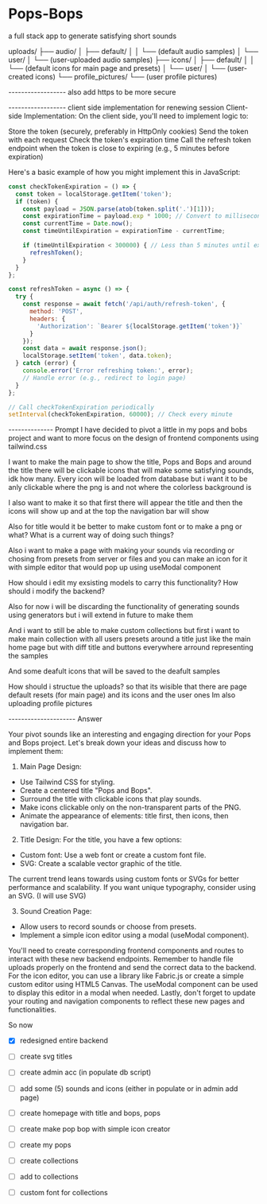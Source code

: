 # Pops-Bops
a full stack app to generate satisfying short sounds

uploads/
├── audio/
│   ├── default/
│   │   └── (default audio samples)
│   └── user/
│       └── (user-uploaded audio samples)
├── icons/
│   ├── default/
│   │   └── (default icons for main page and presets)
│   └── user/
│       └── (user-created icons)
└── profile_pictures/
    └── (user profile pictures)


------------------ also add https to be more secure


------------------ client side implementation for renewing session
Client-side Implementation:
On the client side, you'll need to implement logic to:


Store the token (securely, preferably in HttpOnly cookies)
Send the token with each request
Check the token's expiration time
Call the refresh token endpoint when the token is close to expiring (e.g., 5 minutes before expiration)

Here's a basic example of how you might implement this in JavaScript:
```Javascript
const checkTokenExpiration = () => {
  const token = localStorage.getItem('token');
  if (token) {
    const payload = JSON.parse(atob(token.split('.')[1]));
    const expirationTime = payload.exp * 1000; // Convert to milliseconds
    const currentTime = Date.now();
    const timeUntilExpiration = expirationTime - currentTime;

    if (timeUntilExpiration < 300000) { // Less than 5 minutes until expiration
      refreshToken();
    }
  }
};

const refreshToken = async () => {
  try {
    const response = await fetch('/api/auth/refresh-token', {
      method: 'POST',
      headers: {
        'Authorization': `Bearer ${localStorage.getItem('token')}`
      }
    });
    const data = await response.json();
    localStorage.setItem('token', data.token);
  } catch (error) {
    console.error('Error refreshing token:', error);
    // Handle error (e.g., redirect to login page)
  }
};

// Call checkTokenExpiration periodically
setInterval(checkTokenExpiration, 60000); // Check every minute
```









-------------- Prompt
I have decided to pivot a little in my pops and bobs project and want to more focus on the design of frontend components using tailwind.css 

I want to make the main page to show the title, Pops and Bops and around the title there will be clickable icons that will make some satisfying sounds, idk how many. Every icon will be loaded from database but i want it to be anly clickable where the png is and not where the colorless background is

I also want to make it so that first there will appear the title and then the icons will show up and at the top the navigation bar will show

Also for title would it be better to make custom font or to make a png or what? What is a current way of doing such things?

Also i want to make a page with making your sounds via recording or chosing from presets from server or files and you can make an icon for it with simple editor that would pop up using useModal component

How should i edit my exsisting models to carry this functionality? 
How should i modify the backend?

Also for now i will be discarding the functionality of generating sounds using generators but i will extend in future to make them

And i want to still be able to make custom collections but first i want to make main collection with all users presets around a title just like the main home page but with diff title and buttons everywhere arround representing the samples

And some deafult icons that will be saved to the deafult samples 

How should i structue the uploads? so that its wisible that there are page default resets (for main page) and its icons and the user ones 
Im also uploading profile pictures

--------------------- Answer

Your pivot sounds like an interesting and engaging direction for your Pops and Bops project. Let's break down your ideas and discuss how to implement them:

1. Main Page Design:
 - Use Tailwind CSS for styling.
 - Create a centered title "Pops and Bops".
 - Surround the title with clickable icons that play sounds.
 - Make icons clickable only on the non-transparent parts of the PNG.
 - Animate the appearance of elements: title first, then icons, then navigation bar.

2. Title Design:
For the title, you have a few options:
 - Custom font: Use a web font or create a custom font file.
 - SVG: Create a scalable vector graphic of the title.

The current trend leans towards using custom fonts or SVGs for better performance and scalability. If you want unique typography, consider using an SVG.
(I will use SVG)

3. Sound Creation Page:
 - Allow users to record sounds or choose from presets.
 - Implement a simple icon editor using a modal (useModal component).

You'll need to create corresponding frontend components and routes to interact with these new backend endpoints. 
Remember to handle file uploads properly on the frontend and send the correct data to the backend.
For the icon editor, you can use a library like Fabric.js or create a simple custom editor using HTML5 Canvas. 
The useModal component can be used to display this editor in a modal when needed.
Lastly, don't forget to update your routing and navigation components to reflect these new pages and functionalities.

So now
- [x] redesigned entire backend
- [ ] create svg titles
- [ ] create admin acc (in populate db script)
- [ ] add some (5) sounds and icons (either in populate or in admin add page)
- [ ] create homepage with title and bops, pops
- [ ] create make pop bop with simple icon creator
- [ ] create my pops

- [ ] create collections
- [ ] add to collections
- [ ] custom font for collections